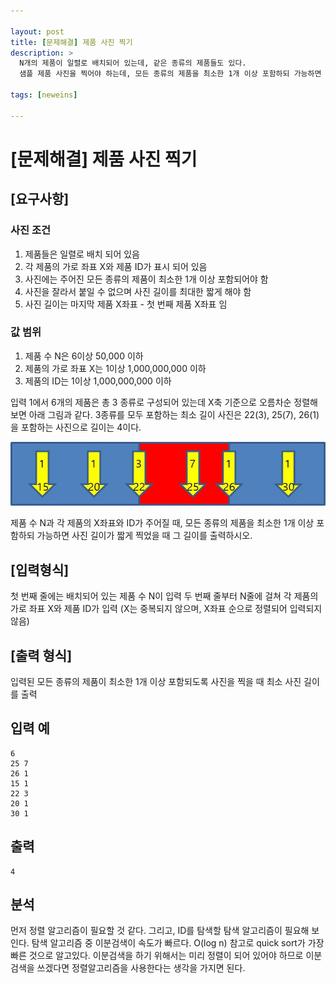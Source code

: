 ```yaml
---

layout: post
title: [문제해결] 제품 사진 찍기
description: >
  N개의 제품이 일렬로 배치되어 있는데, 같은 종류의 제품들도 있다.
  샘플 제품 사진을 찍어야 하는데, 모든 종류의 제품을 최소한 1개 이상 포함하되 가능하면 사진 길이가 짧게 찍으려고 한다.

tags: [neweins]

---
```


# [문제해결] 제품 사진 찍기

## [요구사항]

### 사진 조건
1. 제품들은 일렬로 배치 되어 있음
2. 각 제품의 가로 좌표 X와 제품 ID가 표시 되어 있음
3. 사진에는 주어진 모든 종류의 제품이 최소한 1개 이상 포함되어야 함
4. 사진을 잘라서 붙일 수 없으며 사진 길이를 최대한 짧게 해야 함
5. 사진 길이는 마지막 제품 X좌표 - 첫 번째 제품 X좌표 임

### 값 범위
1. 제품 수 N은 6이상 50,000 이하
2. 제품의 가로 좌표 X는 1이상 1,000,000,000 이하
3. 제품의 ID는 1이상 1,000,000,000 이하

입력 1에서 6개의 제품은 총 3 종류로 구성되어 있는데 X축 기준으로 오름차순 정렬해 보면 아래 그림과 같다. 3종류를 모두 포함하는 최소 길이 사진은 22(3), 25(7), 26(1)을 포함하는 사진으로 길이는 4이다.

![](/assets/img/샘플제품_1.jpg)

제품 수 N과 각 제품의 X좌표와 ID가 주어질 때,
모든 종류의 제품을 최소한 1개 이상 포함하되 가능하면 사진 길이가 짧게 찍었을 때 그 길이를 출력하시오.

## [입력형식]

첫 번째 줄에는 배치되어 있는 제품 수 N이 입력
두 번째 줄부터 N줄에 걸쳐 각 제품의 가로 좌표 X와 제품 ID가 입력 (X는 중복되지 않으며, X좌표 순으로 정렬되어 입력되지 않음)


## [출력 형식]

입력된 모든 종류의 제품이 최소한 1개 이상 포함되도록 사진을 찍을 때 최소 사진 길이를 출력


## 입력 예

~~~
6
25 7
26 1
15 1
22 3
20 1
30 1
~~~

## 출력

~~~
4
~~~

## 분석

먼저 정렬 알고리즘이 필요할 것 같다. 그리고, ID를 탐색할 탐색 알고리즘이 필요해 보인다. 탐색 알고리즘 중 이분검색이 속도가 빠르다. O(log n) 참고로 quick sort가 가장 빠른 것으로 알고있다. 이분검색을 하기 위해서는 미리 정렬이 되어 있어야 하므로 이분검색을 쓰겠다면 정렬알고리즘을 사용한다는 생각을 가지면 된다.